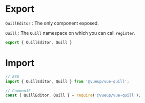 # Export

`QuillEditor` : The only component exposed.

`Quill` : The `Quill` namespace on which you can call `register`.

~~~ js 
export { QuillEditor, Quill }
~~~

# Import

~~~ javascript
// ES6
import { QuillEditor, Quill } from '@vueup/vue-quill';

// CommonJS
const { QuillEditor, Quill } = require('@vueup/vue-quill');
~~~

